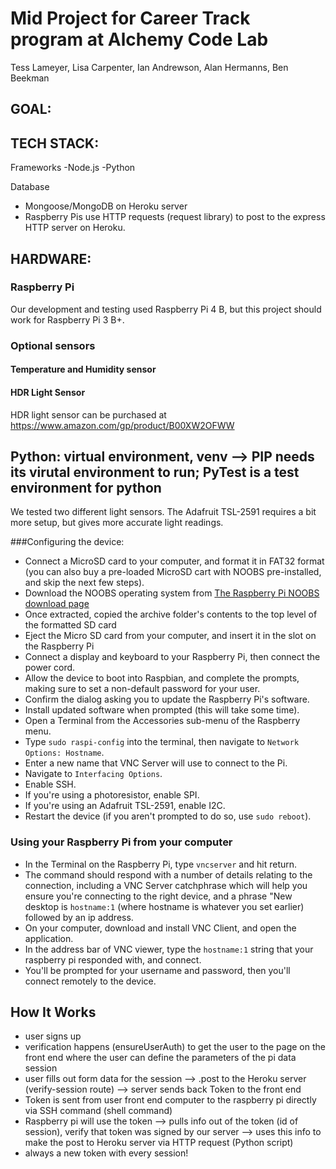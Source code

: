 # Mid Project for Career Track program at Alchemy Code Lab

Tess Lameyer, Lisa Carpenter, Ian Andrewson, Alan Hermanns, Ben Beekman

## GOAL:

## TECH STACK:

Frameworks
-Node.js
-Python

Database

- Mongoose/MongoDB on Heroku server
- Raspberry Pis use HTTP requests (request library) to post to the express HTTP server on Heroku.

## HARDWARE:

### Raspberry Pi

Our development and testing used Raspberry Pi 4 B, but this project should work for Raspberry Pi 3 B+.

### Optional sensors

#### Temperature and Humidity sensor

#### HDR Light Sensor

HDR light sensor can be purchased at https://www.amazon.com/gp/product/B00XW2OFWW

## Python: virtual environment, venv --> PIP needs its virutal environment to run; PyTest is a test environment for python

We tested two different light sensors. The Adafruit TSL-2591 requires a bit more setup, but gives more accurate light readings.

###Configuring the device:

- Connect a MicroSD card to your computer, and format it in FAT32 format (you can also buy a pre-loaded MicroSD cart with NOOBS pre-installed, and skip the next few steps).
- Download the NOOBS operating system from [The Raspberry Pi NOOBS download page](https://www.raspberrypi.org/downloads/noobs/)
- Once extracted, copied the archive folder's contents to the top level of the formatted SD card
- Eject the Micro SD card from your computer, and insert it in the slot on the Raspberry Pi
- Connect a display and keyboard to your Raspberry Pi, then connect the power cord.
- Allow the device to boot into Raspbian, and complete the prompts, making sure to set a non-default password for your user.
- Confirm the dialog asking you to update the Raspberry Pi's software.
- Install updated software when prompted (this will take some time).
- Open a Terminal from the Accessories sub-menu of the Raspberry menu.
- Type `sudo raspi-config` into the terminal, then navigate to `Network Options: Hostname`.
- Enter a new name that VNC Server will use to connect to the Pi.
- Navigate to `Interfacing Options`.
- Enable SSH.
- If you're using a photoresistor, enable SPI.
- If you're using an Adafruit TSL-2591, enable I2C.
- Restart the device (if you aren't prompted to do so, use `sudo reboot`).

### Using your Raspberry Pi from your computer

- In the Terminal on the Raspberry Pi, type `vncserver` and hit return.
- The command should respond with a number of details relating to the connection, including a VNC Server catchphrase which will help you ensure you're connecting to the right device, and a phrase "New desktop is `hostname:1` (where hostname is whatever you set earlier) followed by an ip address.
- On your computer, download and install VNC Client, and open the application.
- In the address bar of VNC viewer, type the `hostname:1` string that your raspberry pi responded with, and connect.
- You'll be prompted for your username and password, then you'll connect remotely to the device.

## How It Works

- user signs up
- verification happens (ensureUserAuth) to get the user to the page on the front end where the user can define the parameters of the pi data session
- user fills out form data for the session --> .post to the Heroku server (verify-session route) --> server sends back Token to the front end
- Token is sent from user front end computer to the raspberry pi directly via SSH command (shell command)
- Raspberry pi will use the token --> pulls info out of the token (id of session), verify that token was signed by our server --> uses this info to make the post to Heroku server via HTTP request (Python script)
- always a new token with every session!
